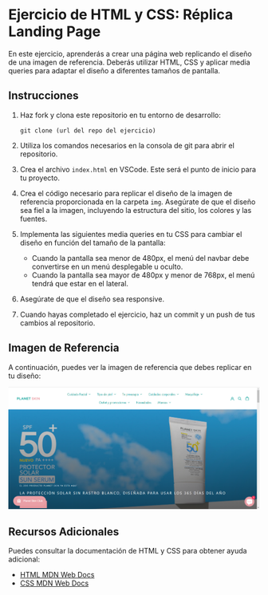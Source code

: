 # Ejercicio de HTML y CSS: Réplica Landing Page

En este ejercicio, aprenderás a crear una página web replicando el diseño de una imagen de referencia. Deberás utilizar HTML, CSS y aplicar media queries para adaptar el diseño a diferentes tamaños de pantalla.

## Instrucciones

1. Haz fork y clona este repositorio en tu entorno de desarrollo:

   ```
   git clone (url del repo del ejercicio)
   ```

2. Utiliza los comandos necesarios en la consola de git para abrir el repositorio.

3. Crea el archivo `index.html` en VSCode. Este será el punto de inicio para tu proyecto.

4. Crea el código necesario para replicar el diseño de la imagen de referencia proporcionada en la carpeta `img`. Asegúrate de que el diseño sea fiel a la imagen, incluyendo la estructura del sitio, los colores y las fuentes.

5. Implementa las siguientes media queries en tu CSS para cambiar el diseño en función del tamaño de la pantalla:

   - Cuando la pantalla sea menor de 480px, el menú del navbar debe convertirse en un menú desplegable u oculto.
   - Cuando la pantalla sea mayor de 480px y menor de 768px, el menú tendrá que estar en el lateral.

6. Asegúrate de que el diseño sea responsive.

7. Cuando hayas completado el ejercicio, haz un commit y un push de tus cambios al repositorio.

## Imagen de Referencia

A continuación, puedes ver la imagen de referencia que debes replicar en tu diseño:

![Imagen de Referencia](img/planet-skin.png)

## Recursos Adicionales

Puedes consultar la documentación de HTML y CSS para obtener ayuda adicional:

- [HTML MDN Web Docs](https://developer.mozilla.org/en-US/docs/Web/HTML)
- [CSS MDN Web Docs](https://developer.mozilla.org/en-US/docs/Web/CSS)
